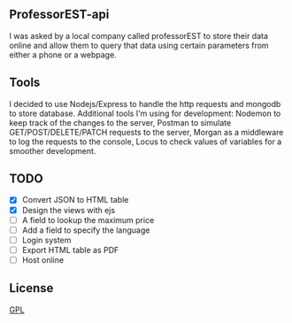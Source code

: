 ## ProfessorEST-api

I was asked by a local company called professorEST to store their data online and allow them to query that data using certain parameters from either a phone or a webpage.

## Tools

I decided to use Nodejs/Express to handle the http requests and mongodb to store database.
Additional tools I'm using for development: Nodemon to keep track of the changes to the server, Postman to simulate GET/POST/DELETE/PATCH requests to the server, Morgan as a middleware to log the requests to the console, Locus to check values of variables for a smoother development.

## TODO

- [x] Convert JSON to HTML table
- [x] Design the views with ejs
- [ ] A field to lookup the maximum price
- [ ] Add a field to specify the language
- [ ] Login system
- [ ] Export HTML table as PDF
- [ ] Host online

## License
[GPL](https://www.gnu.org/licenses/gpl-3.0.en.html)

